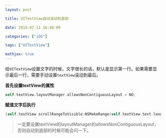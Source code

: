 ```yaml
---
layout: post

title: UITextView自动滚动到底部

date: 2018-07-11 16:40:00

categories: ["iOS"]

tags: ["UITextView"]

mathjax: true
---
```




给`UITextView`设置文字的时候，文字很长的话，默认是显示第一行。如果需要显示最后一行，需要手动设置`textView`滚动到最后。

**首先设置textView的属性**

```objectivec
self.textView.layoutManager.allowsNonContiguousLayout = NO;
```

**赋值文字后执行**

```objectivec
[self.textView scrollRangeToVisible:NSMakeRange(self.textView.text.length, 1)];  
```



> 一定要设置textView的layoutManager的allowsNonContiguousLayout，否则自动到底部的时候可能会闪一下。

